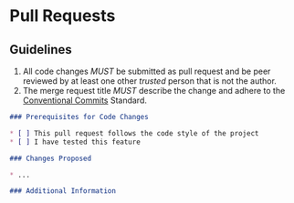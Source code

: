 # Pull Requests

## Guidelines

1. All code changes *MUST* be submitted as pull request and be peer reviewed by at least one other *trusted* person that is not the author.
2. The merge request title *MUST* describe the change and adhere to the [Conventional Commits](../development/commits.md) Standard.

``` markdown
### Prerequisites for Code Changes

* [ ] This pull request follows the code style of the project
* [ ] I have tested this feature

### Changes Proposed

* ...

### Additional Information

```

